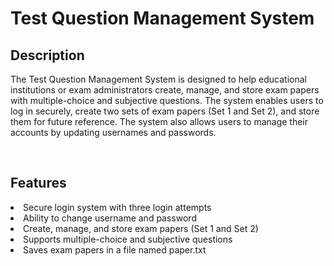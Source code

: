 <h1>Test Question Management System</h1>
<h2>Description</h2>
The Test Question Management System is designed to help educational institutions or exam administrators create, manage, and store exam papers with multiple-choice and subjective questions. The system enables users to log in securely, create two sets of exam papers (Set 1 and Set 2), and store them for future reference. The system also allows users to manage their accounts by updating usernames and passwords.

<br><h2>Features</h2>
<li>Secure login system with three login attempts</li>
<li>Ability to change username and password</li>
<li>Create, manage, and store exam papers (Set 1 and Set 2)</li>
<li>Supports multiple-choice and subjective questions</li>
<li>Saves exam papers in a file named paper.txt</li>
